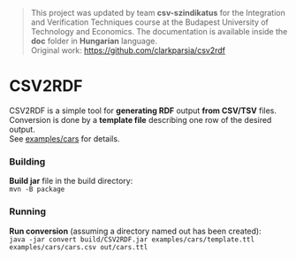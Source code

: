 > This project was updated by team **csv-szindikatus** for the Integration and Verification Techniques course at the Budapest University of Technology and Economics. The documentation is available inside the **doc** folder in **Hungarian** language.<br>Original work: https://github.com/clarkparsia/csv2rdf

CSV2RDF
=======

CSV2RDF is a simple tool for **generating RDF** output **from CSV/TSV** files.<br>
Conversion is done by a **template file** describing one row of the desired output.<br>
See [examples/cars](examples/cars) for details. 

### Building

**Build jar** file in the build directory:<br>
`mvn -B package`

### Running

**Run conversion** (assuming a directory named out has been created):<br>
`java -jar convert build/CSV2RDF.jar examples/cars/template.ttl examples/cars/cars.csv out/cars.ttl`

